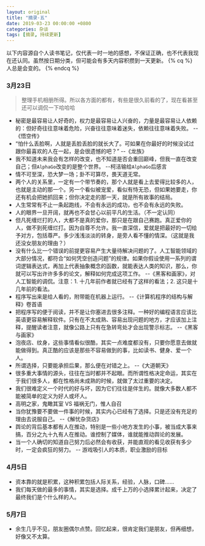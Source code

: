 ```yaml
---
layout: original
title: "摘录·五"
date: 2019-03-23 00:00:00 +0800 
categories: 杂谈
tags: [摘录, 持续更新]
---
```

以下内容源自个人读书笔记，仅代表一时一地的感想，不保证正确，也不代表我现在还认同。虽然按日期分类，但可能会有多天内容积攒到一天更新。
{% cq %}
人总是会变的。
{% endcq %}

<!-- more -->

### 3月23日
> 整理手机相册所得。所以各方面的都有，有些是很久前看的了，现在看甚至还可以调侃一下哈哈哈

* 秘密是最容易让人好奇的，权力是最容易让人兴奋的，力量是最容易让人依赖的：但好奇往往意味着危险，兴奋往往意味着迷失，依赖往往意味着失败。 --《悟空传》
* “怕什么丢脸啊，人就是丢脸丢脸的就长大了。可如果在你最好的时候没试过跟你最喜欢的人在一起，是会很遗憾的吧？”  --《龙族》
* 我不知道未来我会有怎样的改变，也不知道是否会重回巅峰，但我一直在改变自己；但`AlphaGo`改变的是整个世界。  --柯洁输给`AlphaGo`后感言
* 情不可至深，恐大梦一场；卦不可算尽，畏天道无常。
* 两个人的关系里，一定有一个带节奏的，那个人就是看上去爱得比较多的人，也就是主动的那一个。另一个看似被宠爱，看似有恃无恐，但如果她要走，你还有机会把她抓回来；但你决定走的那一天，就是所有故事的结局。
* 人生常常有不止一条起跑线，不会有永远的成功，也不会有永远的失败。
* 人的眼界一旦开阔，就再也不会甘心以前平凡的生活。（不一定认同）
* 但凡死缠烂打的人，大都不是真的爱你，那只是在跟自己赛跑。真正爱你的人，做不到死缠烂打。因为自尊不允许。我一直深信，爱就是把最好的一切给予对方，包括尊严。多少浅浅淡淡的转身，是旁人看不懂的情深。（这就是我还没女朋友的理由？）
* 没有什么比一个错误的前提更容易产生大量待解决问题的了。人工智能领域的大部分情况，都符合“如何凭空创造问题”的规律。如果你假设使用一系列的谓词逻辑表达式，再加上代表抽象概念的函数，就能表达人类的知识，那么，你就可以写出许许多多的论文，解释如何完成这项工作。  --《黑客和画家》，对人工智能的调侃。注意：1. 十几年前作者就已经有了这样的看法；2. 这只是十几年前的看法。
* 程序写出来是给人看的，附带能在机器上运行。  --《计算机程序的结构与解释》卷首语
* 把程序写的便于阅读，并不是让你塞进去很多注释。一种好的编程语言应该比英语更容易解释软件。只有在不太成熟、容易出现问题的地方，才应该加上注释，提醒读者注意，就像公路上只有在急转弯处才会出现警示标志。  --《黑客与画家》
* 泡夜店、纹身，这些事情看似很酷，其实一点难度都没有，只要你愿意去做就能做得到。真正酷的应该是那些不容易做到的事，比如读书、健身、爱一个人。
* 所谓选择，只要能承担后果，那么便在对错之上。  --《大道朝天》
* 很多重大事情的源头，往往在当时都并不起眼。而所谓性格决定命运，其实在于我们很多人，都在性格尚未成熟的时候，就做了太过重要的决定。
* 我们很难定义一个时代的好与坏，因为它们往往是伴生的。就像大多数人都不能被简单的定义为好人或坏人。
* 高明之家，鬼瞰其室 VS 福祸无门，惟人自召
* 当你犹豫要不要做一件事的时候，其实内心已经有了选择。只是还没有充足的理由去说服自己。  --《解忧杂货店》
* 舆论的背后基本都有人在推动，特别是一些小地方发生的小事，被当成大事来搞，百分之九十九有人在推动。谁控制了媒体，谁就能推动舆论的发展。
* 当一个人确切的知道自己努力后必然会有收获，并能直观的看见收获有多少时，一定会疯狂的努力。  -- 游戏吸引人的本质，职业激励的目标

### 4月5日
* 资本靠的就是积累，这种积累包括人际关系，经验，人脉，口碑……
* 我们每天做的最多的事情，其实是选择。成千上万的小选择累计起来，决定了最终我们是个什么样的人。

### 5月7日
* 余生几乎不见，朋友圈偶尔点赞。回忆起来，很肯定我们是朋友，但再细想，好像又不太算。